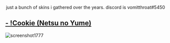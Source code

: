 <p align="center">
just a bunch of skins i gathered over the years. discord is vomitthroat#5450
</p>

## [- !Cookie (Netsu no Yume)](https://schizohahaha.s-ul.eu/rRorxFVI)
![screenshot1777](https://user-images.githubusercontent.com/115581709/195169790-44d97165-34e2-41f6-8cd4-6cb03ebab43a.jpg)

